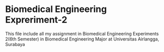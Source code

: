 # Biomedical Engineering Expreriment-2
 This file include all my assignment in Biomedical Engineering Experiments 2(6th Semester) in Biomedical Engineering Major at Universitas Airlangga, Surabaya
